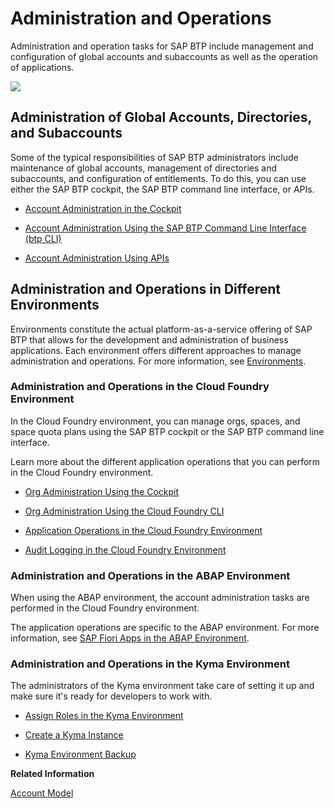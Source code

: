 <!-- loioe183664210cf460796de3d90ca6bb6c3 -->

# Administration and Operations

Administration and operation tasks for SAP BTP include management and configuration of global accounts and subaccounts as well as the operation of applications.



![](images/Image_Map_AdministrationOverview_1c918f7.png)



<a name="loioe183664210cf460796de3d90ca6bb6c3__section_vr1_hhl_rlb"/>

## Administration of Global Accounts, Directories, and Subaccounts

Some of the typical responsibilities of SAP BTP administrators include maintenance of global accounts, management of directories and subaccounts, and configuration of entitlements. To do this, you can use either the SAP BTP cockpit, the SAP BTP command line interface, or APIs.

-   [Account Administration in the Cockpit](account-administration-in-the-cockpit-8061ecc.md)

-   [Account Administration Using the SAP BTP Command Line Interface \(btp CLI\)](account-administration-using-the-sap-btp-command-line-interface-btp-cli-7c6df2d.md)

-   [Account Administration Using APIs](account-administration-using-apis-1c8db14.md)




<a name="loioe183664210cf460796de3d90ca6bb6c3__section_vvd_d3l_rlb"/>

## Administration and Operations in Different Environments

Environments constitute the actual platform-as-a-service offering of SAP BTP that allows for the development and administration of business applications. Each environment offers different approaches to manage administration and operations. For more information, see [Environments](../10-concepts/environments-15547f7.md).



### Administration and Operations in the Cloud Foundry Environment

In the Cloud Foundry environment, you can manage orgs, spaces, and space quota plans using the SAP BTP cockpit or the SAP BTP command line interface.

Learn more about the different application operations that you can perform in the Cloud Foundry environment.

-   [Org Administration Using the Cockpit](org-administration-using-the-cockpit-c4c25cc.md)

-   [Org Administration Using the Cloud Foundry CLI](org-administration-using-the-cloud-foundry-cli-927377f.md)

-   [Application Operations in the Cloud Foundry Environment](application-operations-in-the-cloud-foundry-environment-0f1286a.md)

-   [Audit Logging in the Cloud Foundry Environment](audit-logging-in-the-cloud-foundry-environment-f92c86a.md)




### Administration and Operations in the ABAP Environment

When using the ABAP environment, the account administration tasks are performed in the Cloud Foundry environment.

The application operations are specific to the ABAP environment. For more information, see [SAP Fiori Apps in the ABAP Environment](sap-fiori-apps-in-the-abap-environment-dbfaac8.md).



### Administration and Operations in the Kyma Environment

The administrators of the Kyma environment take care of setting it up and make sure it's ready for developers to work with.

-   [Assign Roles in the Kyma Environment](../60-security/assign-roles-in-the-kyma-environment-148ae38.md)

-   [Create a Kyma Instance](create-a-kyma-instance-09dd313.md)

-   [Kyma Environment Backup](kyma-environment-backup-ab959cf.md)


**Related Information**  


[Account Model](../10-concepts/account-model-8ed4a70.md#loio8ed4a705efa0431b910056c0acdbf377 "Learn more about the different types of accounts on SAP BTP and how they relate to each other.")

